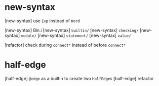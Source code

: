 # new-syntax

[new-syntax] use `Exp` instead of `Word`

[new-syntax] Bin.i
[new-syntax] `builtin/`
[new-syntax] `checking/`
[new-syntax] `module/`
[new-syntax] `statement/`
[new-syntax] `value/`

[refactor] check during `connect*` instead of before `connect*`

# half-edge

[half-edge] `@edge` as a builtin to create two `HalfEdge`s
[half-edge] refactor
